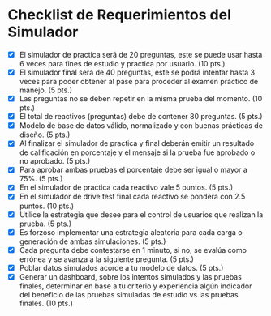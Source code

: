 # Checklist de Requerimientos del Simulador

- [x] El simulador de practica será de 20 preguntas, este se puede usar hasta 6 veces para fines de estudio y practica por usuario. (10 pts.)
- [x] El simulador final será de 40 preguntas, este se podrá intentar hasta 3 veces para poder obtener al pase para proceder al examen práctico de manejo. (5 pts.)
- [x] Las preguntas no se deben repetir en la misma prueba del momento. (10 pts.)
- [x] El total de reactivos (preguntas) debe de contener 80 preguntas. (5 pts.)
- [x] Modelo de base de datos válido, normalizado y con buenas prácticas de diseño. (5 pts.)
- [x] Al finalizar el simulador de practica y final deberán emitir un resultado de calificación en porcentaje y el mensaje si la prueba fue aprobado o no aprobado. (5 pts.)
- [x] Para aprobar ambas pruebas el porcentaje debe ser igual o mayor a 75%. (5 pts.)
- [x] En el simulador de practica cada reactivo vale 5 puntos. (5 pts.)
- [x] En el simulador de drive test final cada reactivo se pondera con 2.5 puntos. (10 pts.)
- [x] Utilice la estrategia que desee para el control de usuarios que realizan la prueba. (5 pts.)
- [x] Es forzoso implementar una estrategia aleatoria para cada carga o generación de ambas simulaciones. (5 pts.)
- [x] Cada pregunta debe contestarse en 1 minuto, si no, se evalúa como errónea y se avanza a la siguiente pregunta. (5 pts.)
- [x] Poblar datos simulados acorde a tu modelo de datos. (5 pts.)
- [x] Generar un dashboard, sobre los intentos simulados y las pruebas finales, determinar en base a tu criterio y experiencia algún indicador del beneficio de las pruebas simuladas de estudio vs las pruebas finales. (10 pts.)